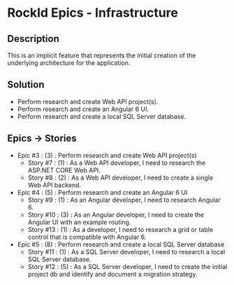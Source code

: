 # RockId Epics - Infrastructure #
## Description ##
This is an implicit feature that represents the initial creation of the underlying architecture for the application.
## Solution ##
* Perform research and create Web API project(s).
* Perform research and create an Angular 6 UI.
* Perform research and create a local SQL Server database.
## Epics -> Stories ##
* Epic #3 : (3) : Perform research and create Web API project(s)
	* Story #7 : (1) : As a Web API developer, I need to research the ASP.NET CORE Web API.
	* Story #8 : (2) : As a Web API developer, I need to create a single Web API backend.
* Epic #4 : (5) : Perform research and create an Angular 6 UI
	* Story #9 : (1) : As an Angular developer, I need to research Angular 6.
	* Story #10 : (3) : As an Angular developer, I need to create the Angular UI with an example routing.
	* Story #13 : (1) : As a developer, I need to research a grid or table control that is compatible with Angular 6.
* Epic #5 : (8) : Perform research and create a local SQL Server database
    * Story #11 : (1) : As a SQL Server developer, I need to research a local SQL Server database.
	* Story #12 : (5) : As a SQL Server developer, I need to create the initial project db and identify and document a migration strategy.